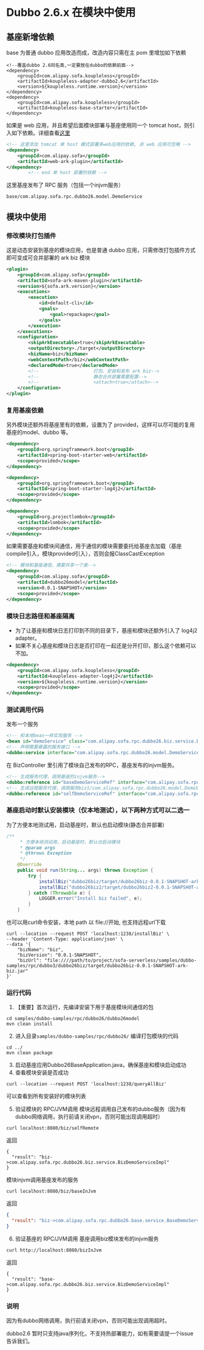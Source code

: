 # Dubbo 2.6.x 在模块中使用
## 基座新增依赖
base 为普通 dubbo 应用改造而成，改造内容只需在主 pom 里增加如下依赖
```
<!--覆盖dubbo 2.6同名类,一定要放在dubbo的依赖前面-->
<dependency>
    <groupId>com.alipay.sofa.koupleless</groupId>
    <artifactId>koupleless-adapter-dubbo2.6</artifactId>
    <version>${koupleless.runtime.version}</version>
</dependency>
<dependency>
    <groupId>com.alipay.sofa.koupleless</groupId>
    <artifactId>koupleless-base-starter</artifactId>
</dependency>
```
如果是 web 应用，并且希望后面模块部署与基座使用同一个 tomcat host，则引入如下依赖。详细查看[这里](https://www.sofastack.tech/projects/sofa-boot/sofa-ark-multi-web-component-deploy/)
```xml
<!-- 这里添加 tomcat 单 host 模式部署多web应用的依赖, 非 web 应用可忽略 -->
<dependency>
    <groupId>com.alipay.sofa</groupId>
    <artifactId>web-ark-plugin</artifactId>
</dependency>
        <!-- end 单 host 部署的依赖 -->
```

这里基座发布了 RPC 服务（包括一个injvm服务）
```shell
base/com.alipay.sofa.rpc.dubbo26.model.DemoService
```

## 模块中使用
### 修改模块打包插件
这是动态安装到基座的模块应用，也是普通 dubbo 应用，只需修改打包插件方式即可变成可合并部署的 ark biz 模块
```xml
<plugin>
    <groupId>com.alipay.sofa</groupId>
    <artifactId>sofa-ark-maven-plugin</artifactId>
    <version>${sofa.ark.version}</version>
    <executions>
        <execution>
            <id>default-cli</id>
            <goals>
                <goal>repackage</goal>
            </goals>
        </execution>
    </executions>
    <configuration>
        <skipArkExecutable>true</skipArkExecutable>
        <outputDirectory>./target</outputDirectory>
        <bizName>biz</bizName>
        <webContextPath>/biz</webContextPath>
        <declaredMode>true</declaredMode>
        <!--					打包、安装和发布 ark biz-->
        <!--					静态合并部署需要配置-->
        <!--					<attach>true</attach>-->
    </configuration>
</plugin>
```
### 复用基座依赖
另外模块还额外将基座里有的依赖，设置为了 provided，这样可以尽可能的复用基座的model、dubbo 等。
```xml
<dependency>
	<groupId>org.springframework.boot</groupId>
	<artifactId>spring-boot-starter-web</artifactId>
	<scope>provided</scope>
</dependency>

<dependency>
    <groupId>org.springframework.boot</groupId>
    <artifactId>spring-boot-starter-log4j2</artifactId>
    <scope>provided</scope>
</dependency>

<dependency>
    <groupId>org.projectlombok</groupId>
    <artifactId>lombok</artifactId>
    <scope>provided</scope>
</dependency>
```
如果需要基座和模块间通信，用于通信的模块需要委托给基座去加载（基座compile引入，模块provided引入），否则会报ClassCastException
```xml
<!-- 模块和基座通信，需要共享一个类-->
<dependency>
    <groupId>com.alipay.sofa</groupId>
    <artifactId>dubbo26model</artifactId>
    <version>0.0.1-SNAPSHOT</version>
    <scope>provided</scope>
</dependency>
```
### 模块日志路径和基座隔离
- 为了让基座和模块日志打印到不同的目录下，基座和模块还额外引入了 log4j2 adapter。
- 如果不关心基座和模块日志是否打印在一起还是分开打印，那么这个依赖可以不加。
```xml
<dependency>
    <groupId>com.alipay.sofa.koupleless</groupId>
    <artifactId>koupleless-adapter-log4j2</artifactId>
    <version>${koupleless.runtime.version}</version>
    <scope>provided</scope>
</dependency>
```

### 测试调用代码
发布一个服务
``` xml
<!-- 和本地bean一样实现服务 -->
<bean id="demoService" class="com.alipay.sofa.rpc.dubbo26.biz.service.BizDemoServiceImpl"/>
<!-- 声明需要暴露的服务接口 -->
<dubbo:service interface="com.alipay.sofa.rpc.dubbo26.model.DemoService" ref="demoService" group="biz"/>    <!-- 和本地bean一样实现服务 -->
```

在 BizController 里引用了模块自己发布的RPC，基座发布的injvm服务。
``` xml
<!-- 生成服务代理，调用基座的injvm服务-->
<dubbo:reference id="baseDemoServiceRef" interface="com.alipay.sofa.rpc.dubbo26.model.DemoService" scope="local" group="base" check="false"/>
<!-- 生成远程服务代理，调用服务biz1/com.alipay.sofa.rpc.dubbo26.model.DemoService-->
<dubbo:reference id="selfDemoServiceRef" interface="com.alipay.sofa.rpc.dubbo26.model.DemoService" scope="remote" group="biz" check="false"/>
```
### 基座启动时默认安装模块（仅本地测试），以下两种方式可以二选一
为了方便本地测试用，启动基座时，默认也启动模块(静态合并部署)
```java 
/**
     * 方便本地测试用，启动基座时，默认也启动模块
     * @param args
     * @throws Exception
     */
    @Override
    public void run(String... args) throws Exception {
        try {
            installBiz("dubbo26biz/target/dubbo26biz-0.0.1-SNAPSHOT-ark-biz.jar");
            installBiz("dubbo26biz2/target/dubbo26biz2-0.0.1-SNAPSHOT-ark-biz.jar");
        } catch (Throwable e) {
            LOGGER.error("Install biz failed", e);
        }
    }
```
也可以用curl命令安装，本地 path 以 file://开始, 也支持远程url下载
```shell
curl --location --request POST 'localhost:1238/installBiz' \
--header 'Content-Type: application/json' \
--data '{
    "bizName": "biz",
    "bizVersion": "0.0.1-SNAPSHOT",
    "bizUrl": "file:////path/to/project/sofa-serverless/samples/dubbo-samples/rpc/dubbo3/dubbo26biz/target/dubbo26biz-0.0.1-SNAPSHOT-ark-biz.jar"
}'
```

### 运行代码
1. 【重要】首次运行，先编译安装下用于基座模块间通信的包
```shell
cd samples/dubbo-samples/rpc/dubbo26/dubbo26model
mvn clean install
```

2. 进入目录`samples/dubbo-samples/rpc/dubbo26/` 编译打包模块的代码
```shell
cd ../
mvn clean package
```
3. 启动基座应用Dubbo26BaseApplication.java，确保基座和模块启动成功
4. 查看模块安装是否成功
```shell
curl --location --request POST 'localhost:1238/queryAllBiz'
```
可以查看到所有安装好的模块列表

5. 验证模块的 RPC/JVM调用
模块远程调用自己发布的dubbo服务（因为有dubbo网络调用，执行前请关闭vpn，否则可能出现调用超时）
```shell
curl localhost:8080/biz/selfRemote
```
返回
```shell
{
  "result": "biz->com.alipay.sofa.rpc.dubbo26.biz.service.BizDemoServiceImpl"
}
```
模块injvm调用基座发布的服务
```shell
curl localhost:8080/biz/baseInJvm
```
返回
```json
{
  "result": "biz->com.alipay.sofa.rpc.dubbo26.base.service.BaseDemoService"
}
```
6. 验证基座的 RPC/JVM调用
基座调用biz模块发布的injvm服务
```shell
curl http://localhost:8080/bizInJvm
```
返回
```shell
{
  "result": "base->com.alipay.sofa.rpc.dubbo26.biz.service.BizDemoServiceImpl"
}
```

### 说明
因为有dubbo网络调用，执行前请关闭vpn，否则可能出现调用超时。

dubbo2.6 暂时只支持java序列化，不支持热部署能力，如有需要请提一个issue告诉我们。

